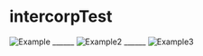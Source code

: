 # intercorpTest

![Example](img/example.jpeg) ______ ![Example2](img/example_2.jpeg) ______ ![Example3](img/example_3.jpeg) 

